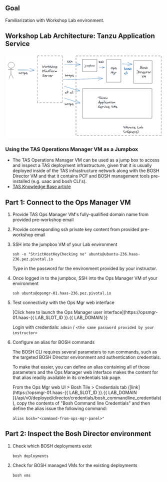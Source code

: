 ## Goal

Familiarization with Workshop Lab environment.

## Workshop Lab Architecture: Tanzu Application Service

<img src="../images/Workshop_architecture1.png" alt="Workshop Lab Architecture"/>

### Using the TAS Operations Manager VM as a Jumpbox

- The TAS Operations Manager VM can be used as a jump box to access and inspect a TAS deployment infrastructure, given that it is usually deployed inside of the TAS infrastructure network along with the BOSH Director VM and that it contains PCF and BOSH management tools pre-installed (e.g. uaac and bosh CLI's).
- [TAS Knowledge Base article](https://community.pivotal.io/s/article/Using-bosh-and-uaac-cli-to-inspect-and-manage-pivotal-cloud-foundry-from-an-ops-manager-vm)

## Part 1: Connect to the Ops Manager VM

1. Provide TAS Ops Manager VM's fully-qualified domain name from provided pre-workshop email

1. Provide corresponding ssh private key content from provided pre-workshop email

1. SSH into the jumpbox VM of your Lab environment

    ```execute
    ssh -o "StrictHostKeyChecking no" ubuntu@ubuntu-236.haas-236.pez.pivotal.io
    ```

    Type in the password for the environment provided by your instructor.


1. Once logged in to the jumpbox, SSH into the Ops Manager VM of your environment

    ```execute
    ssh ubuntu@opsmgr-01.haas-236.pez.pivotal.io
    ```

1. Test connectivity with the Ops Mgr web interface

    [Click here to launch the Ops Manager user interface](https://opsmgr-01.haas-{{ LAB_SLOT_ID }}.{{ LAB_DOMAIN }}

    Login with credentials: `admin` / `<the same password provided by your instructor>`

1. Configure an alias for BOSH commands  

    The BOSH CLI requires several parameters to run commands, such as the targeted BOSH Director environment and authentication credentials. 

    To make that easier, you can define an alias containing all of those parameters and the Ops Manager web interface makes the content for that alias readily available in its credentials tab page.

    From the Ops Mgr web UI > Bosh Tile > Credentials tab ([link](https://opsmgr-01.haas-{{ LAB_SLOT_ID }}.{{ LAB_DOMAIN }}/api/v0/deployed/director/credentials/bosh_commandline_credentials)), copy the contents of "Bosh Command line Credentials" and then define the alias issue the following command:  

   `alias bosh="<command-from-ops-mgr-panel>"`


## Part 2: Inspect the Bosh Director environment

1. Check which BOSH deployments exist 

    `bosh deployments`

1. Check for BOSH managed VMs for the existing deployments

    `bosh vms`

